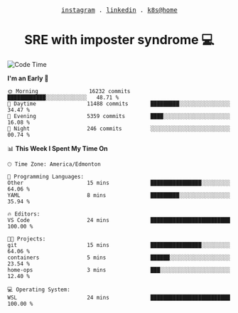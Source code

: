 <p align="center">
  <samp>
    <a href="https://www.instagram.com/lildrunkensmurf/">instagram</a> .
    <a href="https://www.linkedin.com/in/joryirving/">linkedin</a> .
    <a href="https://github.com/joryirving/home-ops">k8s@home</a>
  </samp>
</p>

<h1 align="center">
  SRE with imposter syndrome 💻
</h1>

<!--START_SECTION:waka-->
![Code Time](http://img.shields.io/badge/Code%20Time-173%20hrs%2049%20mins-blue)

**I'm an Early 🐤** 

```text
🌞 Morning                16232 commits       ████████████░░░░░░░░░░░░░   48.71 % 
🌆 Daytime                11488 commits       █████████░░░░░░░░░░░░░░░░   34.47 % 
🌃 Evening                5359 commits        ████░░░░░░░░░░░░░░░░░░░░░   16.08 % 
🌙 Night                  246 commits         ░░░░░░░░░░░░░░░░░░░░░░░░░   00.74 % 
```


📊 **This Week I Spent My Time On** 

```text
🕑︎ Time Zone: America/Edmonton

💬 Programming Languages: 
Other                    15 mins             ████████████████░░░░░░░░░   64.06 % 
YAML                     8 mins              █████████░░░░░░░░░░░░░░░░   35.94 % 

🔥 Editors: 
VS Code                  24 mins             █████████████████████████   100.00 % 

🐱‍💻 Projects: 
git                      15 mins             ████████████████░░░░░░░░░   64.06 % 
containers               5 mins              ██████░░░░░░░░░░░░░░░░░░░   23.54 % 
home-ops                 3 mins              ███░░░░░░░░░░░░░░░░░░░░░░   12.40 % 

💻 Operating System: 
WSL                      24 mins             █████████████████████████   100.00 % 
```


<!--END_SECTION:waka-->
